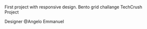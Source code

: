 First project with responsive design. Bento grid challange 
TechCrush Project 

Designer @Angelo Emmanuel